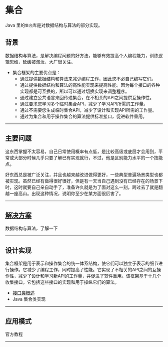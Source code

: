 #   集合

Java 里的`集合`库是对数据结构与算法的部分实现。

##  背景

数据结构与算法，是解决编程问题的好方法，能够有效提高个人编程能力，训练逻辑思维，延缓被淘汰，大厂很关注。

-   集合框架的主要优点是：
    -   通过提供数据结构和算法来减少编程工作，因此您不必自己编写它们。
    -   通过提供数据结构和算法的高性能实现来提高性能。因为每个接口的各种实现都是可互换的，所以可以通过切换实现来调整程序。
    -   通过建立公共语言来回传递集合，在不相关的API之间提供互操作性。
    -   通过要求您学习多个临时集合API，减少了学习API所需的工作量。
    -   通过不需要您生成临时集合API，减少了设计和实现API所需的工作量。
    -   通过为集合和用于操作集合的算法提供标准接口，促进软件重用。

-----

##  主要问题

这东西掌握不太容易，自己日常使用概率有点低，是比较高级或底层才会用到，平常或大部分时候几乎只要了解已有实现就行，不过，他是区别能力水平的一个技能点。

好东西总是被广泛关注，并且也越来越改进做得更好，一些典型普遍场景类型也都被实现。虽然已经有做得很好很好，但是有一天当自己遇到没有已经存在的场景下时，这时就要自己亲自动手了，准备许久就是为了面对这么一刻，跨过去了就是翻越一座高山。出现这种情况，说明你至少在某方面很厉害了。

-----

##  [解决方案](103x.md)

数据结构与算法，了解一下

-----

##  设计实现

集合框架是用于表示和操作集合的统一体系结构，使它们可以独立于表示的细节进行操作。它减少了编程工作，同时提高了性能。它实现了不相关的API之间的互操作性，减少了设计和学习新API的工作量，并促进了软件重用。该框架基于十几个收集接口。它包括这些接口的实现和用于操纵它们的算法。

-   [接口类概述](104x.md)
-   Java 集合类实现

-----

##  应用模式

官方教程

-----
